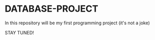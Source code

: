 # DATABASE-PROJECT
In this repository will be my first programming project (it's not a joke)

STAY TUNED!
